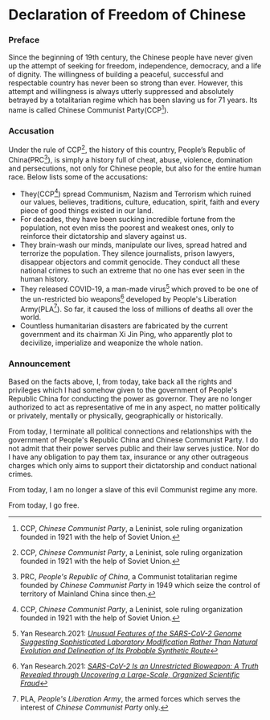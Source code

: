 # Declaration of Freedom of Chinese

### Preface

Since the beginning of 19th century, the Chinese people have never given up the attempt of seeking for freedom, independence, democracy, and a life of dignity. The willingness of building a peaceful, successful and respectable country has never been so strong than ever. However, this attempt and willingness is always utterly suppressed and absolutely betrayed by a totalitarian regime which has been slaving us for 71 years. Its name is called Chinese Communist Party(CCP[^1]).

### Accusation

Under the rule of CCP[^1], the history of this country, People’s Republic of China(PRC[^2]), is simply a history full of cheat, abuse, violence, domination and persecutions, not only for Chinese people, but also for the entire human race. Below lists some of the accusations:

- They(CCP[^1]) spread Communism, Nazism and Terrorism which ruined our values, believes, traditions, culture, education, spirit, faith and every piece of good things existed in our land.
- For decades, they have been sucking incredible fortune from the population, not even miss the poorest and weakest ones, only to reinforce their dictatorship and slavery against us.
- They brain-wash our minds, manipulate our lives, spread hatred and terrorize the population. They silence journalists, prison lawyers, disappear objectors and commit genocide. They conduct all these national crimes to such an extreme that no one has ever seen in the human history.
- They released COVID-19, a man-made virus[^3] which proved to be one of the un-restricted bio weapons[^4] developed by People's Liberation Army(PLA[^5]). So far, it caused the loss of millions of deaths all over the world.
- Countless humanitarian disasters are fabricated by the current government and its chairman Xi Jin Ping, who apparently plot to decivilize, imperialize and weaponize the whole nation.

### Announcement

Based on the facts above, I, from today, take back all the rights and privileges which I had somehow given to the government of People's Republic China for conducting the power as governor. They are no longer authorized to act as representative of me in any aspect, no matter politically or privately, mentally or physically, geographically or historically.  

From today, I terminate all political connections and relationships with the government of People's Republic China and Chinese Communist Party. I do not admit that their power serves public and their law serves justice. Nor do I have any obligation to pay them tax, insurance or any other outrageous charges which only aims to support their dictatorship and conduct national crimes.

From today, I am no longer a slave of this evil Communist regime any more. 

From today, I go free.






[^1]: CCP, *Chinese Communist Party*, a Leninist, sole ruling organization founded in 1921 with the help of Soviet Union.
[^2]: PRC, *People's Republic of China*, a Communist totalitarian regime founded by *Chinese Communist Party* in 1949 which seize the control of territory of Mainland China since then.
[^3]: Yan Research.2021: [*Unusual Features of the SARS-CoV-2 Genome Suggesting Sophisticated Laboratory Modification Rather Than Natural Evolution and Delineation of Its Probable Synthetic Route*](https://zenodo.org/record/4028830#.YoLB6Oi-uHs)
[^4]: Yan Research.2021: [*SARS-CoV-2 Is an Unrestricted Bioweapon: A Truth Revealed through Uncovering a Large-Scale, Organized Scientific Fraud*](https://zenodo.org/record/4073131#.YoLCqei-uHs)
[^5]: PLA, *People's Liberation Army*, the armed forces which serves the interest of *Chinese Communist Party* only.

